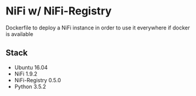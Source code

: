 # NiFi w/ NiFi-Registry

Dockerfile to deploy a NiFi instance in order to use it everywhere if docker is available

## Stack
* Ubuntu 16.04
* NiFi 1.9.2
* NiFi-Registry 0.5.0
* Python 3.5.2